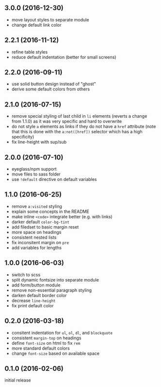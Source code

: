 3.0.0 (2016-12-30)
------------------

-   move layout styles to separate module
-   change default link color


2.2.1 (2016-11-12)
------------------

-   refine table styles
-   reduce default indentation (better for small screens)


2.2.0 (2016-09-11)
------------------

-   use solid button design instead of "ghost"
-   derive some default colors from others


2.1.0 (2016-07-15)
------------------

-   remove special styling of last child in `li` elements (reverts a change
    from 1.1.0) as it was very specific and hard to overwrite
-   do not style `a` elements as links if they do not have a `href` attribute
    (note that this is done with the `a:not([href])` selector which has a high
    specificity)
-   fix line-height with sup/sub


2.0.0 (2016-07-10)
------------------

-   eyeglass/npm support
-   move files to sass folder
-   use `!default` directive on default variables


1.1.0 (2016-06-25)
------------------

-   remove `a:visited` styling
-   explain some concepts in the README
-   make inline `<code>` integrate better (e.g. with links)
-   darker default `color-bg-tint`
-   add filedset to basic margin reset
-   more space on headings
-   consistent nested lists
-   fix inconsitent margin on `pre`
-   add variables for lengths


1.0.0 (2016-06-03)
------------------

-   switch to scss
-   split dynamic fontsize into separate module
-   add form/button module
-   remove non-essential paragraph styling
-   darken default border color
-   decrease `line-height`
-   fix print default color


0.2.0 (2016-03-18)
------------------

-   consitent indentation for `ul`, `ol`, `dl`, and `blockquote`
-   consistent `margin-top` on headings
-   define `font-size` on html to fix `rem`
-   more standard default colors
-   change `font-size` based on available space


0.1.0 (2016-02-06)
------------------

initial release
